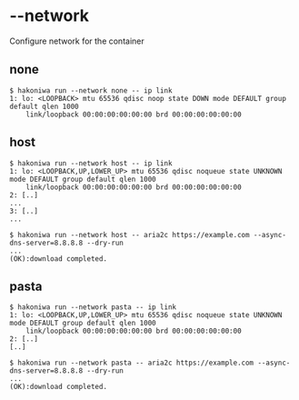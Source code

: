 # --network

Configure network for the container

## none

```console
$ hakoniwa run --network none -- ip link
1: lo: <LOOPBACK> mtu 65536 qdisc noop state DOWN mode DEFAULT group default qlen 1000
    link/loopback 00:00:00:00:00:00 brd 00:00:00:00:00:00

```

## host

```console
$ hakoniwa run --network host -- ip link
1: lo: <LOOPBACK,UP,LOWER_UP> mtu 65536 qdisc noqueue state UNKNOWN mode DEFAULT group default qlen 1000
    link/loopback 00:00:00:00:00:00 brd 00:00:00:00:00:00
2: [..]
...
3: [..]
...
```

```console
$ hakoniwa run --network host -- aria2c https://example.com --async-dns-server=8.8.8.8 --dry-run
...
(OK):download completed.

```

## pasta

```console
$ hakoniwa run --network pasta -- ip link
1: lo: <LOOPBACK,UP,LOWER_UP> mtu 65536 qdisc noqueue state UNKNOWN mode DEFAULT group default qlen 1000
    link/loopback 00:00:00:00:00:00 brd 00:00:00:00:00:00
2: [..]
[..]

```

```console
$ hakoniwa run --network pasta -- aria2c https://example.com --async-dns-server=8.8.8.8 --dry-run
...
(OK):download completed.

```
